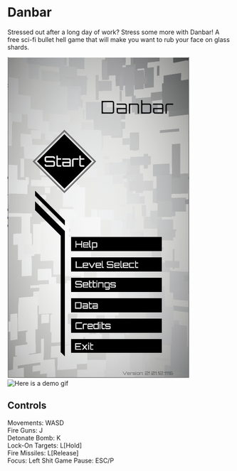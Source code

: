 # Danbar

Stressed out after a long day of work? Stress some more with Danbar! A free sci-fi bullet hell game that will make you want to rub your face on glass shards.

![](https://github.com/USBtheKey/Game-Danbar_v1.0/blob/main/Demo/Demo_MainMenu.PNG)
![Here is a demo gif](https://github.com/USBtheKey/Game-Danbar_v1.0/blob/main/Demo/Danbar.gif)


## Controls

Movements: WASD  
Fire Guns: J  
Detonate Bomb: K  
Lock-On Targets: L[Hold]  
Fire Missiles: L[Release]  
Focus: Left Shit
Game Pause: ESC/P

